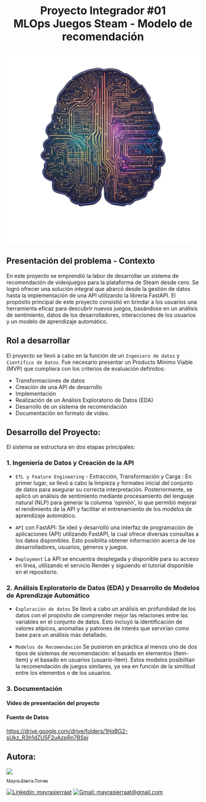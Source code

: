 # <h1 align="center"> Proyecto Integrador #01 <br> MLOps Juegos Steam - Modelo de recomendación </h1>
![Alt text](src/image.png)
## Presentación del problema - Contexto
En este proyecto se emprendió la labor de desarrollar un sistema de recomendación de videojuegos para la plataforma de Steam desde cero. Se logró ofrecer una solución integral que abarcó desde la gestión de datos hasta la implementación de una API utilizando la librería FastAPI. El propósito principal de este proyecto consistió en brindar a los usuarios una herramienta eficaz para descubrir nuevos juegos, basándose en un análisis de sentimiento, datos de los desarrolladores, interacciones de los usuarios y un modelo de aprendizaje automático.

## Rol a desarrollar

El proyecto se llevó a cabo en la función de un `Ingeniero de datos` y `Científico de Datos`. Fue necesario presentar un Producto Mínimo Viable (MVP) que cumpliera con los criterios de evaluación definidos:

- Transformaciones de datos
- Creación de una API de desarrollo
- Implementación
- Realización de un Análisis Exploratorio de Datos (EDA)
- Desarrollo de un sistema de recomendación
- Documentación en formato de video.

## Desarrollo del Proyecto:

El sistema se estructura en dos etapas principales:

### 1. Ingeniería de Datos y Creación de la API

- `ETL y Feature Engineering` - Extracción, Transformación y Carga : En primer lugar, se llevó a cabo la limpieza y formateo inicial del conjunto de datos para asegurar su correcta interpretación. Posteriormente, se aplicó un análisis de sentimiento mediante procesamiento del lenguaje natural (NLP) para generar la columna 'opinión', lo que permitió mejorar el rendimiento de la API y facilitar el entrenamiento de los modelos de aprendizaje automático.

- `API` con FastAPI: Se ideó y desarrolló una interfaz de programación de aplicaciones (API) utilizando FastAPI, la cual ofrece diversas consultas a los datos disponibles. Esto posibilita obtener información acerca de los desarrolladores, usuarios, géneros y juegos.

- `Deployment` La API se encuentra desplegada y disponible para su acceso en línea, utilizando el servicio Render y siguiendo el tutorial disponible en el repositorio.

### 2. Análisis Exploratorio de Datos (EDA) y Desarrollo de Modelos de Aprendizaje Automático

- `Exploración de datos` Se llevó a cabo un análisis en profundidad de los datos con el propósito de comprender mejor las relaciones entre las variables en el conjunto de datos. Esto incluyó la identificación de valores atípicos, anomalías y patrones de interés que servirían como base para un análisis más detallado.

- `Modelos de Recomendación` Se pusieron en práctica al menos uno de dos tipos de sistemas de recomendación: el basado en elementos (ítem-ítem) y el basado en usuarios (usuario-ítem). Estos modelos posibilitan la recomendación de juegos similares, ya sea en función de la similitud entre los elementos o de los usuarios.

### 3. Documentación

#### Vídeo de presentación del proyecto


#### Fuente de Datos
https://drive.google.com/drive/folders/1HqBG2-sUkz_R3h1dZU5F2uAzpRn7BSpj

## Autora:

[<img src="https://avatars.githubusercontent.com/u/123905946?v=4" width=115><br><sub>Mayra Sierra Torres</sub>](https://github.com/MayraSierraAT)


[![Linkedin: mayrasierraat](https://img.shields.io/badge/-mayrasierraat-blue?style=flat-square&logo=Linkedin&logoColor=white&link=https://www.linkedin.com/in/mayrasierraat/)](https://www.linkedin.com/in/mayrasierraat/)
[![Gmail: mayrasierraat@gmail.com](https://img.shields.io/badge/Gmail-mayrasierraat@gmail.com-red)](mailto:mayrasierraat@gmail.com)
